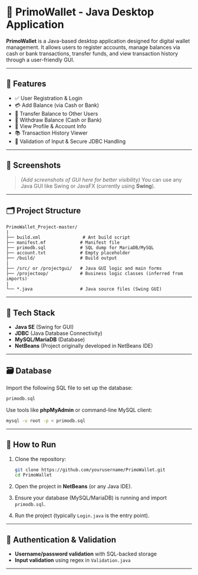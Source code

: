 # 💸 PrimoWallet - Java Desktop Application

**PrimoWallet** is a Java-based desktop application designed for digital wallet management. It allows users to register accounts, manage balances via cash or bank transactions, transfer funds, and view transaction history through a user-friendly GUI.

---

## 🧩 Features

* ✅ User Registration & Login
* 💳 Add Balance (via Cash or Bank)
* 🔁 Transfer Balance to Other Users
* 📄 Withdraw Balance (Cash or Bank)
* 👤 View Profile & Account Info
* 📚 Transaction History Viewer
* 🧠 Validation of Input & Secure JDBC Handling

---

## 🗼️ Screenshots

> *(Add screenshots of GUI here for better visibility)*
> You can use any Java GUI like Swing or JavaFX (currently using **Swing**).

---

## 🗂️ Project Structure

```
PrimoWallet_Project-master/
|
├── build.xml                # Ant build script
├── manifest.mf             # Manifest file
├── primodb.sql             # SQL dump for MariaDB/MySQL
├── account.txt             # Empty placeholder
├── /build/                 # Build output
|
├── /src/ or /projectgui/   # Java GUI logic and main forms
├── /projectoop/            # Business logic classes (inferred from imports)
|
└── *.java                  # Java source files (Swing GUI)
```

---

## 🚠 Tech Stack

* **Java SE** (Swing for GUI)
* **JDBC** (Java Database Connectivity)
* **MySQL/MariaDB** (Database)
* **NetBeans** (Project originally developed in NetBeans IDE)

---

## 🗃️ Database

Import the following SQL file to set up the database:

```sql
primodb.sql
```

Use tools like **phpMyAdmin** or command-line MySQL client:

```bash
mysql -u root -p < primodb.sql
```

---

## 🚀 How to Run

1. Clone the repository:

   ```bash
   git clone https://github.com/yourusername/PrimoWallet.git
   cd PrimoWallet
   ```

2. Open the project in **NetBeans** (or any Java IDE).

3. Ensure your database (MySQL/MariaDB) is running and import `primodb.sql`.

4. Run the project (typically `Login.java` is the entry point).

---

## 🔐 Authentication & Validation

* **Username/password validation** with SQL-backed storage
* **Input validation** using regex in `Validation.java`

---
